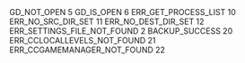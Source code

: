 <table>
GD_NOT_OPEN                     5
GD_IS_OPEN                      6
ERR_GET_PROCESS_LIST            10
ERR_NO_SRC_DIR_SET              11
ERR_NO_DEST_DIR_SET             12
ERR_SETTINGS_FILE_NOT_FOUND     2
BACKUP_SUCCESS                  20
ERR_CCLOCALLEVELS_NOT_FOUND     21
ERR_CCGAMEMANAGER_NOT_FOUND     22
</table>